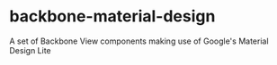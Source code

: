 # backbone-material-design
A set of Backbone View components making use of Google's Material Design Lite  
